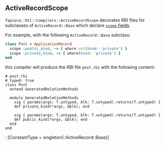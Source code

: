 ## ActiveRecordScope

`Tapioca::Dsl::Compilers::ActiveRecordScope` decorates RBI files for
subclasses of `ActiveRecord::Base` which declare
[`scope` fields](https://api.rubyonrails.org/classes/ActiveRecord/Scoping/Named/ClassMethods.html#method-i-scope).

For example, with the following `ActiveRecord::Base` subclass:

~~~rb
class Post < ApplicationRecord
  scope :public_kind, -> { where.not(kind: 'private') }
  scope :private_kind, -> { where(kind: 'private') }
end
~~~

this compiler will produce the RBI file `post.rbi` with the following content:

~~~rbi
# post.rbi
# typed: true
class Post
  extend GeneratedRelationMethods

  module GeneratedRelationMethods
    sig { params(args: T.untyped, blk: T.untyped).returns(T.untyped) }
    def private_kind(*args, &blk); end

    sig { params(args: T.untyped, blk: T.untyped).returns(T.untyped) }
    def public_kind(*args, &blk); end
  end
end
~~~
: [ConstantType = singleton(::ActiveRecord::Base)]
